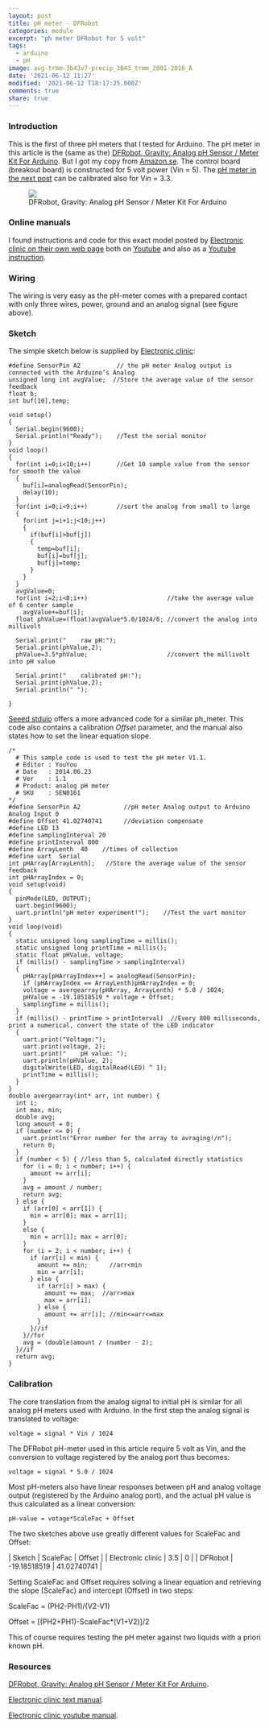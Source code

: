 ```yaml
---
layout: post
title: pH meter - DFRobot
categories: module
excerpt: "ph meter DFRobot for 5 volt"
tags:
  - arduino
  - pH
image: avg-trmm-3b43v7-precip_3B43_trmm_2001-2016_A
date: '2021-06-12 11:27'
modified: '2021-06-12 T18:17:25.000Z'
comments: true
share: true
---
```


### Introduction

This is the first of three pH meters that I tested for Arduino. The pH meter in this article is the (same as the) [DFRobot, Gravity: Analog pH Sensor / Meter Kit For Arduino](https://www.dfrobot.com/product-1025.html?tracking=5cfb9465c247d). But I got my copy from [Amazon.se](https://www.amazon.se/gp/product/B081QK9TX2/ref=ppx_od_dt_b_asin_title_s00?ie=UTF8&psc=1). The control board (breakout board) is constructed for 5 volt power (Vin = 5). The [pH meter in the next post](module-ph-meter02) can be calibrated also for Vin = 3.3.

<figure>
<img src="../../images/phmeter_dfrobot_gravity.png">
<figcaption> DFRobot, Gravity: Analog pH Sensor / Meter Kit For Arduino </figcaption>
</figure>

### Online manuals

I found instructions and code for this exact model posted by [Electronic clinic on their own web page](https://www.electroniclinic.com/ph-sensor-arduino-how-do-ph-sensors-work-application-of-ph-meter-ph-sensor-calibration/) both on [Youtube](https://www.youtube.com/watch?v=dfoH5iPWkwo) and also as a [Youtube instruction](https://www.youtube.com/watch?v=dfoH5iPWkwo).

### Wiring

The wiring is very easy as the pH-meter comes with a prepared contact with only three wires, power, ground and an analog signal (see figure above).  

### Sketch

The simple sketch below is supplied by [Electronic clinic](https://www.electroniclinic.com/ph-sensor-arduino-how-do-ph-sensors-work-application-of-ph-meter-ph-sensor-calibration/):

```
#define SensorPin A2          // the pH meter Analog output is connected with the Arduino’s Analog
unsigned long int avgValue;  //Store the average value of the sensor feedback
float b;
int buf[10],temp;

void setup()
{
  Serial.begin(9600);  
  Serial.println("Ready");    //Test the serial monitor
}
void loop()
{
  for(int i=0;i<10;i++)       //Get 10 sample value from the sensor for smooth the value
  {
    buf[i]=analogRead(SensorPin);
    delay(10);
  }
  for(int i=0;i<9;i++)        //sort the analog from small to large
  {
    for(int j=i+1;j<10;j++)
    {
      if(buf[i]>buf[j])
      {
        temp=buf[i];
        buf[i]=buf[j];
        buf[j]=temp;
      }
    }
  }
  avgValue=0;
  for(int i=2;i<8;i++)                      //take the average value of 6 center sample
    avgValue+=buf[i];
  float phValue=(float)avgValue*5.0/1024/6; //convert the analog into millivolt

  Serial.print("    raw pH:");  
  Serial.print(phValue,2);
  phValue=3.5*phValue;                      //convert the millivolt into pH value

  Serial.print("    calibrated pH:");  
  Serial.print(phValue,2);
  Serial.println(" ");

}
```

[Seeed stduio](https://wiki.seeedstudio.com/Grove-PH-Sensor-kit/) offers a more advanced code for a similar ph_meter. This code also contains a calibration _Offset_ parameter, and the manual also states how to set the linear equation slope.

```
/*
  # This sample code is used to test the pH meter V1.1.
  # Editor : YouYou
  # Date   : 2014.06.23
  # Ver    : 1.1
  # Product: analog pH meter
  # SKU    : SEN0161
*/
#define SensorPin A2            //pH meter Analog output to Arduino Analog Input 0
#define Offset 41.02740741      //deviation compensate
#define LED 13
#define samplingInterval 20
#define printInterval 800
#define ArrayLenth  40    //times of collection
#define uart  Serial
int pHArray[ArrayLenth];   //Store the average value of the sensor feedback
int pHArrayIndex = 0;
void setup(void)
{
  pinMode(LED, OUTPUT);
  uart.begin(9600);
  uart.println("pH meter experiment!");    //Test the uart monitor
}
void loop(void)
{
  static unsigned long samplingTime = millis();
  static unsigned long printTime = millis();
  static float pHValue, voltage;
  if (millis() - samplingTime > samplingInterval)
  {
    pHArray[pHArrayIndex++] = analogRead(SensorPin);
    if (pHArrayIndex == ArrayLenth)pHArrayIndex = 0;
    voltage = avergearray(pHArray, ArrayLenth) * 5.0 / 1024;
    pHValue = -19.18518519 * voltage + Offset;
    samplingTime = millis();
  }
  if (millis() - printTime > printInterval)  //Every 800 milliseconds, print a numerical, convert the state of the LED indicator
  {
    uart.print("Voltage:");
    uart.print(voltage, 2);
    uart.print("    pH value: ");
    uart.println(pHValue, 2);
    digitalWrite(LED, digitalRead(LED) ^ 1);
    printTime = millis();
  }
}
double avergearray(int* arr, int number) {
  int i;
  int max, min;
  double avg;
  long amount = 0;
  if (number <= 0) {
    uart.println("Error number for the array to avraging!/n");
    return 0;
  }
  if (number < 5) { //less than 5, calculated directly statistics
    for (i = 0; i < number; i++) {
      amount += arr[i];
    }
    avg = amount / number;
    return avg;
  } else {
    if (arr[0] < arr[1]) {
      min = arr[0]; max = arr[1];
    }
    else {
      min = arr[1]; max = arr[0];
    }
    for (i = 2; i < number; i++) {
      if (arr[i] < min) {
        amount += min;      //arr<min
        min = arr[i];
      } else {
        if (arr[i] > max) {
          amount += max;  //arr>max
          max = arr[i];
        } else {
          amount += arr[i]; //min<=arr<=max
        }
      }//if
    }//for
    avg = (double)amount / (number - 2);
  }//if
  return avg;
}
```

### Calibration

The core translation from the analog signal to initial pH is similar for all analog pH meters used with Arduino. In the first step the analog signal is translated to voltage:

```
voltage = signal * Vin / 1024
```

The DFRobot pH-meter used in this article require 5 volt as Vin, and the conversion to voltage registered by the analog port thus becomes:

```
voltage = signal * 5.0 / 1024
```
Most pH-meters also have linear responses between pH and analog voltage output (registered by the Arduino analog port), and the actual pH value is thus calculated as a linear conversion:

```
pH-value = votage*ScaleFac + Offset
```

The two sketches above use greatly different values for ScaleFac and Offset:

| Sketch | ScaleFac | Offset |
| Electronic clinic  | 3.5  | 0 |
| DFRobot | -19.18518519 | 41.02740741 |

Setting ScaleFac and Offset requires solving a linear equation and retrieving the slope (ScaleFac) and intercept (Offset) in two steps:

ScaleFac = (PH2-PH1)/(V2-V1)

Offset = [(PH2+PH1)-ScaleFac*(V1+V2)]/2

This of course requires testing the pH meter against two liquids with a priori known pH.

### Resources

[DFRobot, Gravity: Analog pH Sensor / Meter Kit For Arduino](https://www.dfrobot.com/product-1025.html?tracking=5cfb9465c247d).

[Electronic clinic text manual](https://www.electroniclinic.com/ph-sensor-arduino-how-do-ph-sensors-work-application-of-ph-meter-ph-sensor-calibration/).

[Electronic clinic youtube manual](https://www.youtube.com/watch?v=dfoH5iPWkwo).
